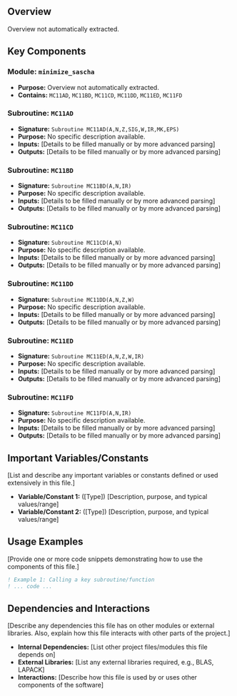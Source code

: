 ## Overview

Overview not automatically extracted.

## Key Components

### Module: `minimize_sascha`
- **Purpose:** Overview not automatically extracted.
- **Contains:** `MC11AD`, `MC11BD`, `MC11CD`, `MC11DD`, `MC11ED`, `MC11FD`

### Subroutine: `MC11AD`
- **Signature:** `Subroutine MC11AD(A,N,Z,SIG,W,IR,MK,EPS)`
- **Purpose:** No specific description available.
- **Inputs:** [Details to be filled manually or by more advanced parsing]
- **Outputs:** [Details to be filled manually or by more advanced parsing]

### Subroutine: `MC11BD`
- **Signature:** `Subroutine MC11BD(A,N,IR)`
- **Purpose:** No specific description available.
- **Inputs:** [Details to be filled manually or by more advanced parsing]
- **Outputs:** [Details to be filled manually or by more advanced parsing]

### Subroutine: `MC11CD`
- **Signature:** `Subroutine MC11CD(A,N)`
- **Purpose:** No specific description available.
- **Inputs:** [Details to be filled manually or by more advanced parsing]
- **Outputs:** [Details to be filled manually or by more advanced parsing]

### Subroutine: `MC11DD`
- **Signature:** `Subroutine MC11DD(A,N,Z,W)`
- **Purpose:** No specific description available.
- **Inputs:** [Details to be filled manually or by more advanced parsing]
- **Outputs:** [Details to be filled manually or by more advanced parsing]

### Subroutine: `MC11ED`
- **Signature:** `Subroutine MC11ED(A,N,Z,W,IR)`
- **Purpose:** No specific description available.
- **Inputs:** [Details to be filled manually or by more advanced parsing]
- **Outputs:** [Details to be filled manually or by more advanced parsing]

### Subroutine: `MC11FD`
- **Signature:** `Subroutine MC11FD(A,N,IR)`
- **Purpose:** No specific description available.
- **Inputs:** [Details to be filled manually or by more advanced parsing]
- **Outputs:** [Details to be filled manually or by more advanced parsing]

## Important Variables/Constants

[List and describe any important variables or constants defined or used extensively in this file.]

- **Variable/Constant 1:** ([Type]) [Description, purpose, and typical values/range]
- **Variable/Constant 2:** ([Type]) [Description, purpose, and typical values/range]

## Usage Examples

[Provide one or more code snippets demonstrating how to use the components of this file.]

```fortran
! Example 1: Calling a key subroutine/function
! ... code ...
```

## Dependencies and Interactions

[Describe any dependencies this file has on other modules or external libraries. Also, explain how this file interacts with other parts of the project.]

- **Internal Dependencies:** [List other project files/modules this file depends on]
- **External Libraries:** [List any external libraries required, e.g., BLAS, LAPACK]
- **Interactions:** [Describe how this file is used by or uses other components of the software]
